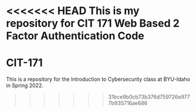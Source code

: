 <<<<<<< HEAD
This is my repository for CIT 171 Web Based 2 Factor Authentication Code
=======
# CIT-171

This is a repository for the Introduction to Cybersecurity class at BYU-Idaho in Spring 2022.
>>>>>>> 31bce9b0cb73b376d759726e9777b935716ae686
